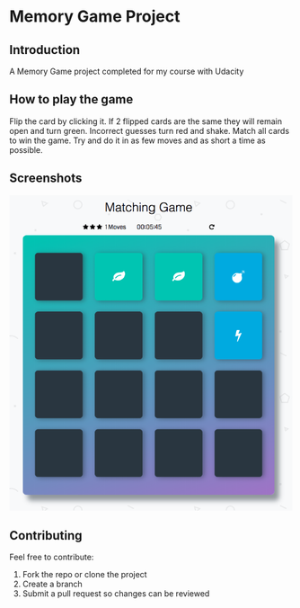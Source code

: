 # Memory Game Project

## Introduction

A Memory Game project completed for my course with Udacity

## How to play the game

Flip the card by clicking it. If 2 flipped cards are the same they will remain open and turn green. Incorrect guesses turn red and shake. Match all cards to win the game. Try and do it in as few moves and as short a time as possible.

## Screenshots

![Memory Game Screenshot](/img/memory-game.png "Memory Game Screenshot")

## Contributing

Feel free to contribute:
1. Fork the repo or clone the project
2. Create a branch
3. Submit a pull request so changes can be reviewed
